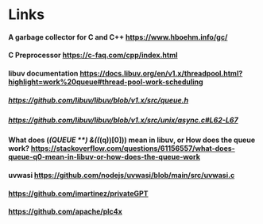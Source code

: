 # Links
#### A garbage collector for C and C++ https://www.hboehm.info/gc/
#### C Preprocessor https://c-faq.com/cpp/index.html
#### libuv documentation https://docs.libuv.org/en/v1.x/threadpool.html?highlight=work%20queue#thread-pool-work-scheduling
##### https://github.com/libuv/libuv/blob/v1.x/src/queue.h
##### https://github.com/libuv/libuv/blob/v1.x/src/unix/async.c#L62-L67
#### What does (*(QUEUE **) &((*(q))[0])) mean in libuv, or How does the queue work? https://stackoverflow.com/questions/61156557/what-does-queue-q0-mean-in-libuv-or-how-does-the-queue-work
#### uvwasi https://github.com/nodejs/uvwasi/blob/main/src/uvwasi.c
#### https://github.com/imartinez/privateGPT

#### https://github.com/apache/plc4x
